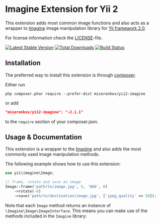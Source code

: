 Imagine Extension for Yii 2
===========================

This extension adds most common image functions and also acts as a wrapper to [Imagine](http://imagine.readthedocs.org/)
image manipulation library for [Yii framework 2.0](http://www.yiiframework.com).

For license information check the [LICENSE](LICENSE.md)-file.

[![Latest Stable Version](https://poser.pugx.org/miserenkov/yii2-imagine/v/stable.png)](https://packagist.org/packages/miserenkov/yii2-imagine)
[![Total Downloads](https://poser.pugx.org/miserenkov/yii2-imagine/downloads.png)](https://packagist.org/packages/miserenkov/yii2-imagine)
[![Build Status](https://travis-ci.org/miserenkov/yii2-imagine.svg?branch=master)](https://travis-ci.org/miserenkov/yii2-imagine)


Installation
------------

The preferred way to install this extension is through [composer](http://getcomposer.org/download/).

Either run

```
php composer.phar require --prefer-dist miserenkov/yii2-imagine
```

or add

```json
"miserenkov/yii2-imagine": "~2.1.1"
```

to the `require` section of your composer.json.


Usage & Documentation
---------------------

This extension is a wrapper to the [Imagine](http://imagine.readthedocs.org/) and also adds the most commonly used
image manipulation methods.

The following example shows how to use this extension:

```php
use yii\imagine\Image;

// frame, rotate and save an image
Image::frame('path/to/image.jpg', 5, '666', 0)
    ->rotate(-8)
    ->save('path/to/destination/image.jpg', ['jpeg_quality' => 50]);
```

Note that each `Image` method returns an instance of `\Imagine\Image\ImageInterface`.
This means you can make use of the methods included in the `Imagine` library:
